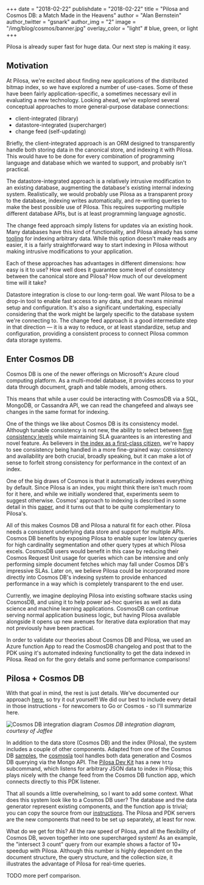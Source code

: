 +++
date = "2018-02-22"
publishdate = "2018-02-22"
title = "Pilosa and Cosmos DB: a Match Made in the Heavens"
author = "Alan Bernstein"
author_twitter = "gsnark"
author_img = "2"
image = "/img/blog/cosmos/banner.jpg"
overlay_color = "light" # blue, green, or light
+++

Pilosa is already super fast for huge data. Our next step is making it easy.

<!--more-->

## Motivation

At Pilosa, we're excited about finding new applications of the distributed bitmap index, so we have explored a number of use-cases. Some of these have been fairly application-specific, a sometimes necessary evil in evaluating a new technology. Looking ahead, we've explored several conceptual approaches to more general-purpose database connections:

- client-integrated (library)
- datastore-integrated (supercharger)
- change feed (self-updating)

Briefly, the client-integrated approach is an ORM designed to transparently handle both storing data in the canonical store, and indexing it with Pilosa. This would have to be done for every combination of programming language and database which we wanted to support, and probably isn't practical. 

The datastore-integrated approach is a relatively intrusive modification to an
existing database, augmenting the database's existing internal indexing system.
Realistically, we would probably use Pilosa as a transparent proxy to the
database, indexing writes automatically, and re-writing queries to make the best
possible use of Pilosa. This requires supporting multiple different database
APIs, but is at least programming language agnostic.

The change feed approach simply listens for updates via an existing hook. 
Many databases have this kind of functionality, and Pilosa already has some [tooling](github.com/pilosa/pdk) 
for indexing arbitrary data. 
While this option doesn't make reads any easier, 
it is a fairly straightforward way to start indexing in Pilosa without making 
intrusive modifications to your application.

Each of these approaches has advantages in different dimensions: how easy is it
to use? How well does it guarantee some level of consistency between the
canonical store and Pilosa? How much of our development time will it take?

Datastore integration is close to our long-term goal. 
We want Pilosa to be a drop-in tool to enable fast access to any data, 
and that means minimal setup and configuration. 
It's also a significant undertaking, 
especially considering that the work might be largely specific to the database system we're connecting to. 
The change feed approach is a good intermediate step in that direction — 
it is a way to reduce, or at least standardize, setup and configuration, 
providing a consistent process to connect Pilosa common data storage systems.

## Enter Cosmos DB

Cosmos DB is one of the newer offerings on Microsoft's Azure cloud computing platform. As a multi-model database, it provides access to your data through document, graph and table models, among others.

This means that while a user could be interacting with CosmosDB via a SQL, MongoDB, or Cassandra API, we can read the changefeed and always see changes in the same format for indexing.

One of the things we like about Cosmos DB is its consistency model. Although tunable consistency is not new, the ability to select between [five consistency levels](https://docs.microsoft.com/en-us/azure/cosmos-db/consistency-levels#consistency-levels) while maintaining SLA guarantees is an interesting and novel feature. As believers in [the index as a first-class citizen](https://www.pilosa.com/blog/oscon-2017-recap-the-index-as-a-first-class-citizen/), we're happy to see consistency being handled in a more fine-grained way: consistency and availability are both crucial, broadly speaking, but it can make a lot of sense to forfeit strong consistency for performance in the context of an index.

One of the big draws of Cosmos is that it automatically indexes everything by default. Since Pilosa is an index, you might think there isn't much room for it here, and while we initially wondered that, experiments seem to suggest otherwise. Cosmos' approach to indexing is described in some detail in this [paper](http://www.vldb.org/pvldb/vol8/p1668-shukla.pdf), and it turns out that to be quite complementary to Pilosa's.

All of this makes Cosmos DB and Pilosa a natural fit for each other. Pilosa needs a consistent underlying data store and support for multiple APIs. Cosmos DB benefits by exposing Pilosa to enable super low latency queries for high cardinality segmentation and other query types at which Pilosa excels. CosmosDB users would benefit in this case by reducing their Cosmos Request Unit usage for queries which can be intensive and only performing simple document fetches which may fall under Cosmos DB's impressive SLAs. Later on, we believe Pilosa could be incorporated more directly into Cosmos DB's indexing system to provide enhanced performance in a way which is completely transparent to the end user.

Currently, we imagine deploying Pilosa into existing software stacks using CosmosDB, and using it to help power ad-hoc queries as well as data science and machine learning applications. CosmosDB can continue serving normal application business logic, but having Pilosa available alongside it opens up new avenues for iterative data exploration that may not previously have been practical.

In order to validate our theories about Cosmos DB and Pilosa, we used an Azure function App to read the CosmosDB changelog and post that to the PDK using it's automated indexing functionality to get the data indexed in Pilosa. Read on for the gory details and some performance comparisons!

## Pilosa + Cosmos DB

With that goal in mind, the rest is just details. We've documented our approach [here](https://github.com/pilosa/cosmosa), so try it out yourself! We did our best to include every detail in those instructions - for newcomers to Go or Cosmos - so I'll summarize here.

![Cosmos DB integration diagram](/img/blog/cosmos/cosmos-integration-diagram.png)
*Cosmos DB integration diagram, courtesy of Jaffee*

In addition to the data store (Cosmos DB) and the index (Pilosa), the system includes a couple of other components. Adapted from one of the Cosmos DB [samples](https://github.com/Azure-Samples/azure-cosmos-db-mongodb-golang-getting-started), the [cosmosla](https://github.com/jaffee/cosmosla) tool handles both data generation and Cosmos DB querying via the Mongo API. The [Pilosa Dev Kit](https://github.com/pilosa/pdk) has a new `http` subcommand, which listens for arbitrary JSON data to index in Pilosa; this plays nicely with the change feed from the Cosmos DB function app, which connects directly to this PDK listener.

That all sounds a little overwhelming, so I want to add some context. What does this system look like to a Cosmos DB user? The database and the data generator represent existing components, and the function app is trivial; you can copy the source from our [instructions](https://github.com/pilosa/cosmosa#create-a-function-app-to-process-the-cosmosdb-change-feed). The Pilosa and PDK servers are the new components that need to be set up separately, at least for now.

What do we get for this? All the raw speed of Pilosa, and all the flexibility of Cosmos DB, woven together into one supercharged system! As an example, the "intersect 3 count" query from our example shows a factor of 10+ speedup with Pilosa. Although this number is highly dependent on the document structure, the query structure, and the collection size, it illustrates the advantage of Pilosa for real-time queries.

TODO more perf comparison.
